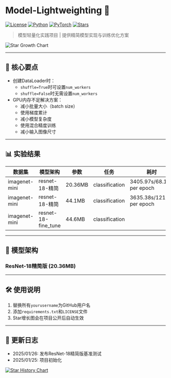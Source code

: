 # Model-Lightweighting 🚀

[![License](https://img.shields.io/badge/License-MIT-blue.svg)](https://opensource.org/licenses/MIT)
[![Python](https://img.shields.io/badge/Python-3.10%2B-green)](https://www.python.org/)
[![PyTorch](https://img.shields.io/badge/PyTorch-2.1+-red)](https://pytorch.org/)
[![Stars](https://img.shields.io/github/stars/yourusername/model-lightweighting?style=social)](https://github.com/yourusername/model-lightweighting)

> 模型轻量化实践项目 | 提供精简模型实现与训练优化方案

![Star Growth Chart](https://starchart.cc/uohzey/model-lightweighting.svg)

---

## 📌 核心要点
- 创建DataLoader时：
  - `shuffle=True`时可设置`num_workers`
  - `shuffle=False`时无需设置`num_workers`
- GPU内存不足解决方案：
  - 减小批量大小（batch size）
  - 使用梯度累计
  - 减小模型复杂度
  - 使用混合精度训练
  - 减小输入图像尺寸

---

## 📊 实验结果

| 数据集        | 模型架构            | 参数    | 任务           | 耗时                      | device      | CPU/GPU  | acc    |
| ------------- | ------------------- | ------- | -------------- | ------------------------- | ----------- | -------- | ------ |
| imagenet-mini | resnet-18-精简      | 20.36MB | classification | 3405.97s/68.12s per epoch | 3060 laptop | 40%/100% | 17%    |
| imagenet-mini | resnet-18-精简      | 44.1MB  | classification | 3635.38s/121.18 per epoch | 3060 laptop | 40%/100% | 19.35% |
| imagenet-mini | resnet-18-fine_tune | 44.6MB  | classification |                           | 3060 laptop |          | 70%    |

---

## 🧠 模型架构

### ResNet-18精简版 (20.36MB)



---

## 🛠️ 使用说明
1. 替换所有`yourusername`为GitHub用户名
2. 添加`requirements.txt`和`LICENSE`文件
3. Star增长图会在项目公开后自动生效

---

## 📜 更新日志
- 2025/01/26: 发布ResNet-18精简版基准测试
- 2025/01/25: 项目初始化

[![Star History Chart](https://api.star-history.com/svg?repos=uohzey/model-lightweighting&type=Date)](https://star-history.com/#yourusername/model-lightweighting)